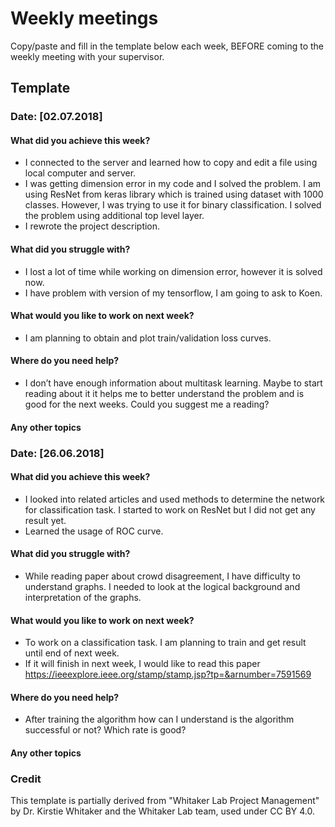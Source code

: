 # Weekly meetings

Copy/paste and fill in the template below each week, BEFORE coming to the weekly meeting with your supervisor. 


## Template

### Date: [02.07.2018]


#### What did you achieve this week?

* I connected to the server and learned how to copy and edit a file using local computer and server. 
* I was getting dimension error in my code and I solved the problem. I am using ResNet from keras library which is trained using dataset with 1000 classes. However, I was trying to use it for binary classification. I solved the problem using additional top level layer.
* I rewrote the project description.

#### What did you struggle with?

* I lost a lot of time while working on dimension error, however it is solved now.
* I have problem with version of my tensorflow, I am going to ask to Koen.

#### What would you like to work on next week?

* I am planning to obtain and plot train/validation loss curves. 

#### Where do you need help?

* I don’t have enough information about multitask learning. Maybe to start reading about it it helps me to better understand the problem and is good for the next weeks. Could you suggest me a reading?

#### Any other topics


### Date: [26.06.2018]


#### What did you achieve this week?

* I looked into related articles and used methods to determine the network for classification task. I started to work on ResNet but I did not get any result yet.
* Learned the usage of ROC curve.

#### What did you struggle with?

* While reading paper about crowd disagreement, I have difficulty to understand graphs. I needed to look at the logical background and interpretation of the graphs. 

#### What would you like to work on next week?

* To work on a classification task. I am planning to train and get result until end of next week.
* If it will finish in next week, I would like to read this paper https://ieeexplore.ieee.org/stamp/stamp.jsp?tp=&arnumber=7591569

#### Where do you need help?

* After training the algorithm how can I understand is the algorithm successful or not? Which rate is good?

#### Any other topics


### Credit
This template is partially derived from "Whitaker Lab Project Management" by Dr. Kirstie Whitaker and the Whitaker Lab team, used under CC BY 4.0. 
